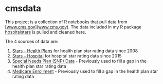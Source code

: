 # cmsdata

This project is a collection of R notebooks that pull data from [www.cms.gov](www.cms.gov). The data included in my R package [hospitalstars](https://github.com/jimurick/hospitalstars) is pulled and cleaned here.

The 4 sources of data are:

1. [Stars - Health Plans](https://www.cms.gov/Medicare/Prescription-Drug-Coverage/PrescriptionDrugCovGenIn/PerformanceData) for health plan star rating data since 2008
2. [Stars - Hospital](https://data.cms.gov/provider-data/archived-data/hospitals) for hospital star rating data since 2015
3. [Special Needs Plan (SNP) Data](https://www.cms.gov/Research-Statistics-Data-and-Systems/Statistics-Trends-and-Reports/MCRAdvPartDEnrolData/Special-Needs-Plan-SNP-Data) - Previously used to fill a gap in the health plan star rating data
4. [Medicare Enrollment](https://www.cms.gov/Research-Statistics-Data-and-Systems/Statistics-Trends-and-Reports/MCRAdvPartDEnrolData/Monthly-Enrollment-by-Plan) - Previously used to fill a gap in the health plan star rating data

